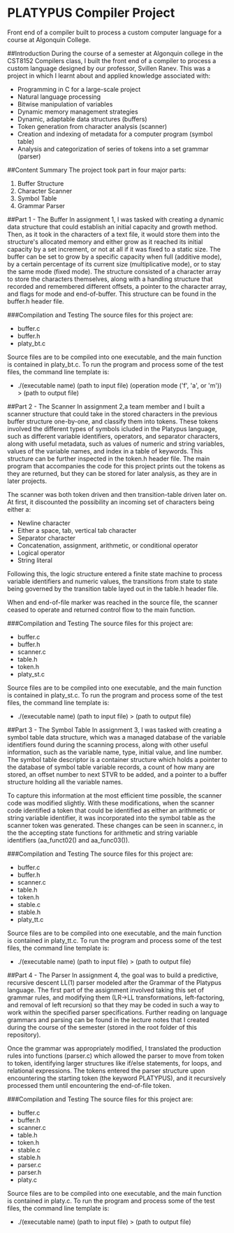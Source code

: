 # PLATYPUS Compiler Project
Front end of a compiler built to process a custom computer language for a course at Algonquin College.

##Introduction
During the course of a semester at Algonquin college in the CST8152 Compilers class, I built the front end of a compiler to process a custom language designed by our professor, Svillen Ranev. This was a project in which I learnt about and applied knowledge associated with:
  - Programming in C for a large-scale project
  - Natural language processing
  - Bitwise manipulation of variables
  - Dynamic memory management strategies
  - Dynamic, adaptable data structures (buffers)
  - Token generation from character analysis (scanner)
  - Creation and indexing of metadata for a computer program (symbol table)
  - Analysis and categorization of series of tokens into a set grammar (parser)
  
##Content Summary
The project took part in four major parts:
  1. Buffer Structure
  2. Character Scanner
  3. Symbol Table
  4. Grammar Parser

##Part 1 - The Buffer
In assignment 1, I was tasked with creating a dynamic data structure that could establish an initial capacity and growth method. Then, as it took in the characters of a text file, it would store them into the structure's allocated memory and either grow as it reached its initial capacity by a set increment, or not at all if it was fixed to a static size. The buffer can be set to grow by a specific capacity when full (additive mode), by a certain percentage of its current size (multiplicative mode), or to stay the same mode (fixed mode). The structure consisted of a character array to store the characters themselves, along with a handling structure that recorded and remembered different offsets, a pointer to the character array, and flags for mode and end-of-buffer. This structure can be found in the buffer.h header file.

###Compilation and Testing
The source files for this project are:
  - buffer.c
  - buffer.h
  - platy_bt.c
 
Source files are to be compiled into one executable, and the main function is contained in platy_bt.c. To run the program and process some of the test files, the command line template is:

  - ./(executable name) (path to input file) (operation mode ('f', 'a', or 'm')) > (path to output file)

##Part 2 - The Scanner
In assignment 2,a team member and I built a scanner structure that could take in the stored characters in the previous buffer structure one-by-one, and classify them into tokens. These tokens involved the different types of symbols icluded in the Platypus language, such as different variable identifiers, operators, and separator characters, along with useful metadata, such as values of numeric and string variables, values of the variable names, and index in a table of keywords. This structure can be further inspected in the token.h header file. The main program that accompanies the code for this project prints out the tokens as they are returned, but they can be stored for later analysis, as they are in later projects.

The scanner was both token driven and then transition-table driven later on. At first, it discounted the possibility an incoming set of characters being either a:
  - Newline character
  - Either a space, tab, vertical tab character
  - Separator character
  - Concatenation, assignment, arithmetic, or conditional operator
  - Logical operator
  - String literal
  
Following this, the logic structure entered a finite state machine to process variable identifiers and numeric values, the transitions from state to state being governed by the transition table layed out in the table.h header file.

When and end-of-file marker was reached in the source file, the scanner ceased to operate and returned control flow to the main function.

###Compilation and Testing
The source files for this project are:
  - buffer.c
  - buffer.h
  - scanner.c
  - table.h
  - token.h
  - platy_st.c
  
Source files are to be compiled into one executable, and the main function is contained in platy_st.c. To run the program and process some of the test files, the command line template is:

  - ./(executable name) (path to input file) > (path to output file)

##Part 3 - The Symbol Table
In assignment 3, I was tasked with creating a symbol table data structure, which was a managed database of the variable identifiers found during the scanning process, along with other useful information, such as the variable name, type, initial value, and line number. The symbol table descriptor is a container structure which holds a pointer to the database of symbol table variable records, a count of how many are stored, an offset number to next STVR to be added, and a pointer to a buffer structure holding all the variable names.

To capture this information at the most efficient time possible, the scanner code was modified slightly. With these modifications, when the scanner code identified a token that could be identified as either an arithmetic or string variable identifier, it was incorporated into the symbol table as the scanner token was generated. These changes can be seen in scanner.c, in the the accepting state functions for arithmetic and string variable identifiers (aa_funct02() and aa_func03()).

###Compilation and Testing
The source files for this project are:
  - buffer.c
  - buffer.h
  - scanner.c
  - table.h
  - token.h
  - stable.c
  - stable.h
  - platy_tt.c
  
Source files are to be compiled into one executable, and the main function is contained in platy_tt.c. To run the program and process some of the test files, the command line template is:

  - ./(executable name) (path to input file) > (path to output file)

##Part 4 - The Parser
In assignment 4, the goal was to build a predictive, recursive descent LL(1) parser modeled after the Grammar of the Platypus language. The first part of the assignment involved taking this set of grammar rules, and modifying them (LR->LL transformations, left-factoring, and removal of left recursion) so that they may be coded in such a way to work within the specified parser specifications. Further reading on language grammars and parsing can be found in the lecture notes that I created during the course of the semester (stored in the root folder of this repository).

Once the grammar was appropriately modified, I translated the production rules into functions (parser.c) which allowed the parser to move from token to token, identifying larger structures like if/else statements, for loops, and relational expressions. The tokens entered the parser structure upon encountering the starting token (the keyword PLATYPUS), and it recursively processed them until encountering the end-of-file token.

###Compilation and Testing
The source files for this project are:
  - buffer.c
  - buffer.h
  - scanner.c
  - table.h
  - token.h
  - stable.c
  - stable.h
  - parser.c
  - parser.h
  - platy.c
  
Source files are to be compiled into one executable, and the main function is contained in platy.c. To run the program and process some of the test files, the command line template is:

  - ./(executable name) (path to input file) > (path to output file)
